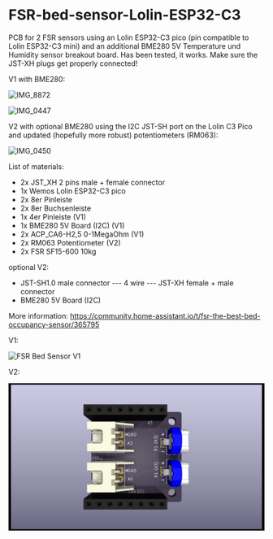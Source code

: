 # FSR-bed-sensor-Lolin-ESP32-C3
PCB for 2 FSR sensors using an Lolin ESP32-C3 pico (pin compatible to Lolin ESP32-C3 mini) and an additional BME280 5V Temperature und Humidity sensor breakout board. Has been tested, it works. Make sure the JST-XH plugs get properly connected!

V1 with BME280:

![IMG_8872](https://user-images.githubusercontent.com/680408/221297438-faae9180-1a8d-4dde-a87d-81f1c281c76e.jpeg)

![IMG_0447](https://user-images.githubusercontent.com/680408/221107106-00144642-14b8-48eb-9cb0-6d315c67ed4f.PNG)

V2 with optional BME280 using the I2C JST-SH port on the Lolin C3 Pico and updated (hopefully more robust) potentiometers (RM063):

![IMG_0450](https://user-images.githubusercontent.com/680408/221266709-a9bba09b-9563-4c42-af82-83bf907763ad.PNG)


List of materials:

* 2x JST_XH 2 pins male + female connector
* 1x Wemos Lolin ESP32-C3 pico
* 2x 8er Pinleiste
* 2x 8er Buchsenleiste
* 1x 4er Pinleiste (V1)
* 1x BME280 5V Board (I2C) (V1)
* 2x ACP_CA6-H2,5 0-1MegaOhm (V1)
* 2x RM063 Potentiometer (V2)
* 2x FSR SF15-600 10kg

optional V2: 
* JST-SH1.0 male connector --- 4 wire ---  JST-XH female + male connector 
* BME280 5V Board (I2C)

More information:
https://community.home-assistant.io/t/fsr-the-best-bed-occupancy-sensor/365795

V1:

![FSR Bed Sensor V1](https://user-images.githubusercontent.com/680408/221301565-11525a0d-e8e3-448b-8b9e-4845c7cc11e4.png)

V2:

![image](https://github.com/fhb/FSR-bed-sensor-Lolin-ESP32-C3/blob/main/PCB/V2/FSR%20Bed%20Sensor%20V2.png)
